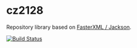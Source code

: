 # cz2128

Repository library based on [FasterXML / Jackson](https://github.com/FasterXML/jackson).

[![Build Status](https://www.travis-ci.org/adbonnin/cz2128.svg?branch=master)](https://www.travis-ci.org/adbonnin/cz2128)
